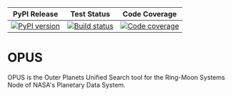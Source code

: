 | PyPI Release | Test Status | Code Coverage |
| ------------ | ----------- | ------------- |
| [![PyPI version](https://badge.fury.io/py/rms-opus.svg)](https://badge.fury.io/py/rms-opus) | [![Build status](https://img.shields.io/github/actions/workflow/status/SETI/rms-opus/run-app-tests.yml?branch=master)](https://github.com/SETI/rms-opus/actions) | [![Code coverage](https://img.shields.io/codecov/c/github/SETI/rms-opus/master?logo=codecov)](https://codecov.io/gh/SETI/rms-opus) |


# OPUS

OPUS is the Outer Planets Unified Search tool for the Ring-Moon Systems Node of NASA's Planetary Data System.
